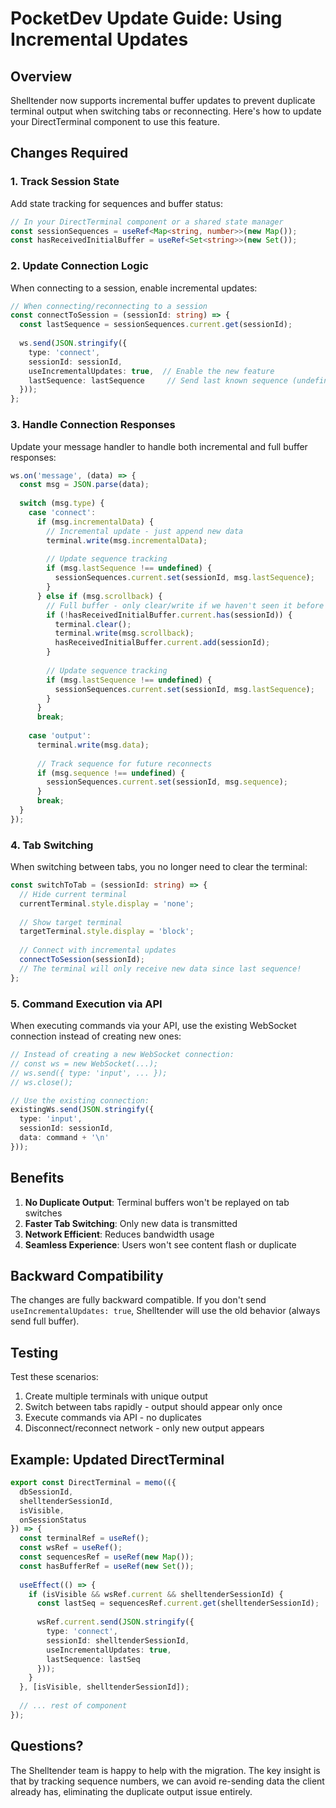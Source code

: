 # PocketDev Update Guide: Using Incremental Updates

## Overview

Shelltender now supports incremental buffer updates to prevent duplicate terminal output when switching tabs or reconnecting. Here's how to update your DirectTerminal component to use this feature.

## Changes Required

### 1. Track Session State

Add state tracking for sequences and buffer status:

```typescript
// In your DirectTerminal component or a shared state manager
const sessionSequences = useRef<Map<string, number>>(new Map());
const hasReceivedInitialBuffer = useRef<Set<string>>(new Set());
```

### 2. Update Connection Logic

When connecting to a session, enable incremental updates:

```typescript
// When connecting/reconnecting to a session
const connectToSession = (sessionId: string) => {
  const lastSequence = sessionSequences.current.get(sessionId);
  
  ws.send(JSON.stringify({
    type: 'connect',
    sessionId: sessionId,
    useIncrementalUpdates: true,  // Enable the new feature
    lastSequence: lastSequence     // Send last known sequence (undefined is OK for first connect)
  }));
};
```

### 3. Handle Connection Responses

Update your message handler to handle both incremental and full buffer responses:

```typescript
ws.on('message', (data) => {
  const msg = JSON.parse(data);
  
  switch (msg.type) {
    case 'connect':
      if (msg.incrementalData) {
        // Incremental update - just append new data
        terminal.write(msg.incrementalData);
        
        // Update sequence tracking
        if (msg.lastSequence !== undefined) {
          sessionSequences.current.set(sessionId, msg.lastSequence);
        }
      } else if (msg.scrollback) {
        // Full buffer - only clear/write if we haven't seen it before
        if (!hasReceivedInitialBuffer.current.has(sessionId)) {
          terminal.clear();
          terminal.write(msg.scrollback);
          hasReceivedInitialBuffer.current.add(sessionId);
        }
        
        // Update sequence tracking
        if (msg.lastSequence !== undefined) {
          sessionSequences.current.set(sessionId, msg.lastSequence);
        }
      }
      break;
      
    case 'output':
      terminal.write(msg.data);
      
      // Track sequence for future reconnects
      if (msg.sequence !== undefined) {
        sessionSequences.current.set(sessionId, msg.sequence);
      }
      break;
  }
});
```

### 4. Tab Switching

When switching between tabs, you no longer need to clear the terminal:

```typescript
const switchToTab = (sessionId: string) => {
  // Hide current terminal
  currentTerminal.style.display = 'none';
  
  // Show target terminal
  targetTerminal.style.display = 'block';
  
  // Connect with incremental updates
  connectToSession(sessionId);
  // The terminal will only receive new data since last sequence!
};
```

### 5. Command Execution via API

When executing commands via your API, use the existing WebSocket connection instead of creating new ones:

```typescript
// Instead of creating a new WebSocket connection:
// const ws = new WebSocket(...);
// ws.send({ type: 'input', ... });
// ws.close();

// Use the existing connection:
existingWs.send(JSON.stringify({
  type: 'input',
  sessionId: sessionId,
  data: command + '\n'
}));
```

## Benefits

1. **No Duplicate Output**: Terminal buffers won't be replayed on tab switches
2. **Faster Tab Switching**: Only new data is transmitted
3. **Network Efficient**: Reduces bandwidth usage
4. **Seamless Experience**: Users won't see content flash or duplicate

## Backward Compatibility

The changes are fully backward compatible. If you don't send `useIncrementalUpdates: true`, Shelltender will use the old behavior (always send full buffer).

## Testing

Test these scenarios:
1. Create multiple terminals with unique output
2. Switch between tabs rapidly - output should appear only once
3. Execute commands via API - no duplicates
4. Disconnect/reconnect network - only new output appears

## Example: Updated DirectTerminal

```typescript
export const DirectTerminal = memo(({
  dbSessionId,
  shelltenderSessionId,
  isVisible,
  onSessionStatus
}) => {
  const terminalRef = useRef();
  const wsRef = useRef();
  const sequencesRef = useRef(new Map());
  const hasBufferRef = useRef(new Set());
  
  useEffect(() => {
    if (isVisible && wsRef.current && shelltenderSessionId) {
      const lastSeq = sequencesRef.current.get(shelltenderSessionId);
      
      wsRef.current.send(JSON.stringify({
        type: 'connect',
        sessionId: shelltenderSessionId,
        useIncrementalUpdates: true,
        lastSequence: lastSeq
      }));
    }
  }, [isVisible, shelltenderSessionId]);
  
  // ... rest of component
});
```

## Questions?

The Shelltender team is happy to help with the migration. The key insight is that by tracking sequence numbers, we can avoid re-sending data the client already has, eliminating the duplicate output issue entirely.